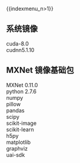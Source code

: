 {{indexmenu_n>1}}

## 系统镜像

cuda-8.0  
cudnn5.1.10

## MXNet 镜像基础包

MXNet 0.11.0  
python 2.7.6  
numpy  
pillow  
pandas  
scipy  
scikit-image  
scikit-learn  
h5py  
matplotlib  
graphviz  
uai-sdk
